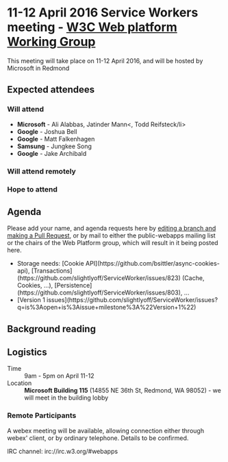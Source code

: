 <html>
 <head>
  <meta charset="utf-8">
  <title>11-12 April 2016 Service Workers meeting - W3C Web platform Working Group</title>
 </head>
 <body>
<h1>11-12 April 2016 Service Workers meeting - <a href="https://www.w3.org/WebPlatform/WG/">W3C Web platform Working Group</a></h1>

<p>This meeting will take place on 11-12 April 2016, and will be hosted by Microsoft in Redmond</p>

<h2>Expected attendees</h2>

<h3>Will attend</h3>

  <ul>
    <li><strong>Microsoft</strong> - Ali Alabbas, Jatinder Mann<, Todd Reifsteck/li>
    <li><strong>Google</strong> - Joshua Bell</li>
  	<li><strong>Google</strong> - Matt Falkenhagen</li>
    <li><strong>Samsung</strong> - Jungkee Song</li>
  	<li><strong>Google</strong> - Jake Archibald</li>
  </ul>

<h3>Will attend remotely</h3>
  <ul>
  </ul>

<h3>Hope to attend</h3>
  <ul>
  </ul>

<h2>Agenda</h2>

  <p>Please add your name, and agenda requests here by <a href="https://github.com/w3c/WebPlatformWG/blob/gh-pages/meetings/11-12aprSW.md">editing a branch and making a Pull Request</a>, or by mail to either the public-webapps mailing list or the chairs of the Web Platform group, which will result in it being posted here.</p>

  <ul>
    <li>Storage needs: [Cookie API](https://github.com/bsittler/async-cookies-api), [Transactions](https://github.com/slightlyoff/ServiceWorker/issues/823) (Cache, Cookies, ...), [Persistence](https://github.com/slightlyoff/ServiceWorker/issues/803), ...</li>
    <li>[Version 1 issues](https://github.com/slightlyoff/ServiceWorker/issues?q=is%3Aopen+is%3Aissue+milestone%3A%22Version+1%22)</li>
  </ul>

<h2>Background reading</h2>

<ul>
</ul>


<h2>Logistics</h2>

<dl>
  <dt>Time</dt>
  <dd>9am - 5pm on April 11-12</dd>
  <dt>Location</dt>
  <dd><strong>Microsoft Building 115</strong> (14855 NE 36th St, Redmond, WA 98052) - we will meet in the building lobby</dd>
</dl>

  <h3>Remote Participants</h3>

<p>A webex meeting will be available, allowing connection either through webex' client, or by ordinary telephone. Details to be confirmed.</p>

<p>IRC channel: irc://irc.w3.org/#webapps</p>

</body>
</html>
